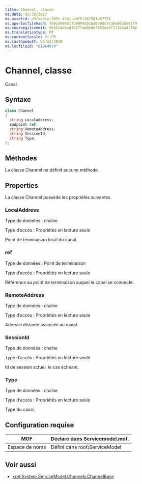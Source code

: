 ```yaml
---
title: Channel, classe
ms.date: 03/30/2017
ms.assetid: d9fae2ca-209c-4341-a0f5-6b79d1a67776
ms.openlocfilehash: f60a3946617b0994db1ba9e9ddf43be863be81f9
ms.sourcegitcommit: 9b552addadfb57fab0b9e7852ed4f1f1b8a42f8e
ms.translationtype: MT
ms.contentlocale: fr-FR
ms.lasthandoff: 04/23/2019
ms.locfileid: "61964079"
---
```

# <a name="channel-class"></a>Channel, classe
Canal  
  
## <a name="syntax"></a>Syntaxe  
  
```csharp
class Channel  
{  
  string LocalAddress;  
  Endpoint ref;  
  string RemoteAddress;  
  string SessionId;  
  string Type;  
};  
```  
  
## <a name="methods"></a>Méthodes  
 La classe Channel ne définit aucune méthode.  
  
## <a name="properties"></a>Properties  
 La classe Channel possède les propriétés suivantes.  
  
### <a name="localaddress"></a>LocalAddress  
 Type de données : chaîne  
  
 Type d’accès : Propriétés en lecture seule  
  
 Point de terminaison local du canal.  
  
### <a name="ref"></a>ref  
 Type de données : Point de terminaison  
  
 Type d’accès : Propriétés en lecture seule  
  
 Référence au point de terminaison auquel le canal se connecte.  
  
### <a name="remoteaddress"></a>RemoteAddress  
 Type de données : chaîne  
  
 Type d’accès : Propriétés en lecture seule  
  
 Adresse distante associée au canal.  
  
### <a name="sessionid"></a>SessionId  
 Type de données : chaîne  
  
 Type d’accès : Propriétés en lecture seule  
  
 Id de session actuel, le cas échéant.  
  
### <a name="type"></a>Type  
 Type de données : chaîne  
  
 Type d’accès : Propriétés en lecture seule  
  
 Type du canal.  
  
## <a name="requirements"></a>Configuration requise  
  
|MOF|Déclaré dans Servicemodel.mof.|  
|---------|-----------------------------------|  
|Espace de noms|Défini dans root\ServiceModel|  
  
## <a name="see-also"></a>Voir aussi

- <xref:System.ServiceModel.Channels.ChannelBase>

